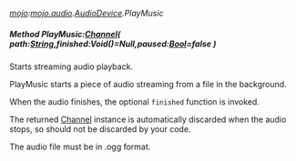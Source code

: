 _[mojo](../../modules/mojo/mojo-module.md):[mojo.audio](../../modules/mojo/mojo-audio.md).[AudioDevice](../../modules/mojo/mojo-audio-audiodevice.md).PlayMusic_
##### Method PlayMusic:[Channel](../../modules/mojo/mojo-audio-channel.md)( path:[String](../../modules/wonkey/wonkey-types-string.md),finished:Void()=Null,paused:[Bool](../../modules/wonkey/wonkey-types-bool.md)=false )
Starts streaming audio playback.

PlayMusic starts a piece of audio streaming from a file in the background.

When the audio finishes, the optional `finished` function is invoked.

The returned [Channel](mojo-audio-audiodevice-channel.md) instance is automatically discarded when the audio stops, so should not be discarded by your code.

The audio file must be in .ogg format.
